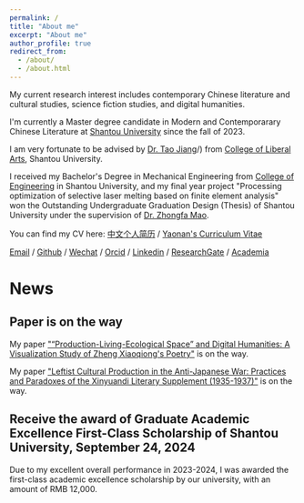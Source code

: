 ```yaml
---
permalink: /
title: "About me"
excerpt: "About me"
author_profile: true
redirect_from: 
  - /about/
  - /about.html
---
```


My current research interest includes contemporary Chinese literature and cultural studies, science fiction studies, and digital humanities.

I'm currently a Master degree candidate in Modern and Contemporarary Chinese Literature at [Shantou University](https://www.stu.edu.cn/) since the fall of 2023. 

I am very fortunate to be advised by [Dr. Tao Jiang](https://www.wxy.stu.edu.cn/team_son.php?id=144&LB=86)/) from [College of Liberal Arts](https://www.wxy.stu.edu.cn/), Shantou University. 

I received my Bachelor's Degree in Mechanical Engineering from [College of Engineering](https://eng.stu.edu.cn/) in Shantou University, and my final year project "Processing optimization of selective laser melting based on finite element analysis" won the Outstanding Undergraduate Graduation Design (Thesis) of Shantou University under the supervision of [Dr. Zhongfa Mao](https://eng.stu.edu.cn/info/1083/1833.htm).

You can find my CV here: [中文个人简历](../assets/个人简历.pdf) / [Yaonan's Curriculum Vitae](../assets/Curriculum_Vitae.pdf)

[Email](mailto:kurobayiunam@163.com) / [Github](https://github.com/edisonchen3) / [Wechat](../images/wechat.jpg) / [Orcid](https://orcid.org/0009-0009-8727-2757) / [Linkedin](https://www.linkedin.com/in/yaonanchen) / [ResearchGate](https://www.researchgate.net/profile/Yaonan-Chen?ev=hdr_xprf) / [Academia](https://stu-cn.academia.edu/YaonanChen) 

# News

## Paper is on the way

My paper ["“Production-Living-Ecological Space” and Digital Humanities: A Visualization Study of Zheng Xiaoqiong's Poetry"]() is on the way.

My paper ["Leftist Cultural Production in the Anti-Japanese War: Practices and Paradoxes of the Xinyuandi Literary Supplement (1935-1937)"]() is on the way.

## Receive the award of Graduate Academic Excellence First-Class Scholarship of Shantou University, September 24, 2024

Due to my excellent overall performance in 2023-2024, I was awarded the first-class academic excellence scholarship by our
university, with an amount of RMB 12,000.





                            

